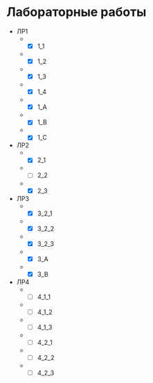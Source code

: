 # Лабораторные работы
+ ЛР1
  + - [x] 1_1
  + - [x] 1_2
  + - [x] 1_3
  + - [x] 1_4
  + - [x] 1_A
  + - [x] 1_B
  + - [x] 1_C
+ ЛР2
  + - [x] 2_1
  + - [ ] 2_2
  + - [x] 2_3
+ ЛР3
  + - [x] 3_2_1
  + - [x] 3_2_2
  + - [x] 3_2_3
  + - [x] 3_A
  + - [x] 3_B
+ ЛР4
  + - [ ] 4_1_1
  + - [ ] 4_1_2
  + - [ ] 4_1_3
  + - [ ] 4_2_1
  + - [ ] 4_2_2
  + - [ ] 4_2_3
